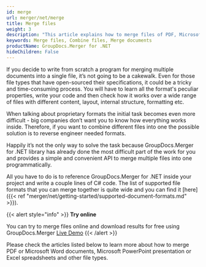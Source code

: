```yaml
---
id: merge
url: merger/net/merge
title: Merge files
weight: 3
description: "This article explains how to merge files of PDF, Microsoft Word, Excel and PowerPoint and other formats using c# programming language and GroupDocs.Merger API."
keywords: Merge files, Combine files, Merge documents
productName: GroupDocs.Merger for .NET
hideChildren: False
---
```


If you decide to write from scratch a program for merging multiple documents into a single file, it’s not going to be a cakewalk. Even for those file types that have open-sourced their specifications, it could be a tricky and time-consuming process. You will have to learn all the format's peculiar properties, write your code and then check how it works over a wide range of files with different content, layout, internal structure, formatting etc.

When talking about proprietary formats the initial task becomes even more difficult - big companies don’t want you to know how everything works inside. Therefore, if you want to combine different files into one the possible solution is to reverse engineer needed formats.

Happily it’s not the only way to solve the task because GroupDocs.Merger for .NET library has already done the most difficult part of the work for you and provides a simple and convenient API to merge multiple files into one programmatically.

All you have to do is to reference GroupDocs.Merger for .NET inside your project and write a couple lines of C# code. The list of supported file formats that you can merge together is quite wide and you can find it [here]({{< ref "merger/net/getting-started/supported-document-formats.md" >}}).
  
{{< alert style="info" >}}
**Try online**  
  
You can try to merge files online and download results for free using GroupDocs.Merger [Live Demo](https://products.groupdocs.app/merger)
{{< /alert >}}

Please check the articles listed below to learn more about how to merge PDF or Microsoft Word documents, Microsoft PowerPoint presentation or Excel spreadsheets and other file types.
